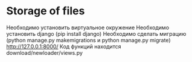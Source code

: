 # Storage of files
Необходимо установить виртуальное окружение
Необходимо установить django (pip install django)
Необходимо сделать миграцию (python manage.py makemigrations  и  python manage.py migrate)
http://127.0.0.1:8000/
Код функций находится download/newloader/views.py
